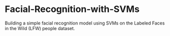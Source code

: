# Facial-Recognition-with-SVMs
Building a simple facial recognition model using SVMs on the Labeled Faces in the Wild (LFW) people dataset.
